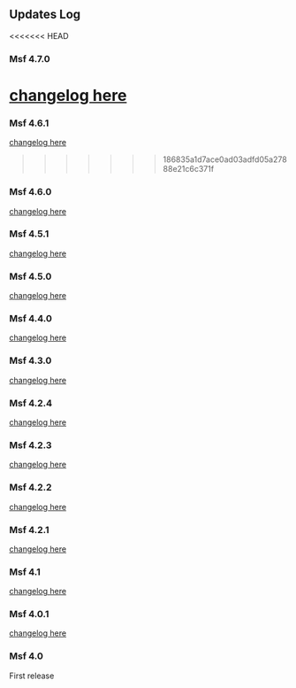 ## Updates Log

<<<<<<< HEAD
### Msf 4.7.0

[changelog here](https://aevien.itch.io/mst/devlog/284237/mst-v470-released)
=======
### Msf 4.6.1

[changelog here](https://aevien.itch.io/mst/devlog/269362/mst-v461-released)
>>>>>>> 186835a1d7ace0ad03adfd05a27888e21c6c371f

### Msf 4.6.0

[changelog here](https://aevien.itch.io/mst/devlog/267278/mst-v460-released)

### Msf 4.5.1

[changelog here](https://aevien.itch.io/mst/devlog/247531/mst-v451-released)

### Msf 4.5.0

[changelog here](https://aevien.itch.io/mst/devlog/243562/mst-v450-released-mini-survival-template)

### Msf 4.4.0

[changelog here](https://aevien.itch.io/mst/devlog/239735/mst-v440-released)

### Msf 4.3.0

[changelog here](https://aevien.itch.io/mst/devlog/238695/mst-v430-released)

### Msf 4.2.4

[changelog here](https://aevien.itch.io/mst/devlog/211612/mst-v424-released)

### Msf 4.2.3

[changelog here](https://aevien.itch.io/mst/devlog/196684/mst-v423-released)

### Msf 4.2.2

[changelog here](https://aevien.itch.io/mst/devlog/194831/mst-v422-released)

### Msf 4.2.1

[changelog here](https://aevien.itch.io/mst/devlog/193253/mst-v421-released)

### Msf 4.1

[changelog here](https://aevien.itch.io/mst/devlog/191850/mst-v41-released)

### Msf 4.0.1

[changelog here](https://aevien.itch.io/mst/devlog/175836/mst-v401-released)

### Msf 4.0

First release
